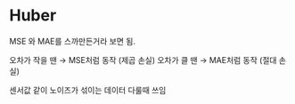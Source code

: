 # Huber 

MSE 와 MAE를 스까만든거라 보면 됨.

오차가 작을 땐 → MSE처럼 동작 (제곱 손실)
오차가 클 땐 → MAE처럼 동작 (절대 손실)

센서값 같이 노이즈가 섞이는 데이터 다룰때 쓰임 